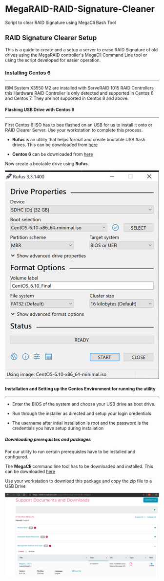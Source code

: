 # MegaRAID-RAID-Signature-Cleaner

Script to clear RAID Signature using MegaCli Bash Tool

## RAID Signature Clearer Setup

This is a guide to create and a setup a server to erase RAID Signature of old drives using the MegaRAID controller's MegaCli Command Line tool or using the script developed for easier operation.

### Installing Centos 6

---------------------------------
IBM System X3550 M2 are installed with ServeRAID 1015 RAID Controllers this Hardware RAID Controller is only detected and supported in Centos 6 and Centos 7. They are not supported in Centos 8 and above.

#### Flashing USB Drive with Centos 6

----------------------------------- 
First Centos 6 ISO has to bee flashed on an USB for us to install it onto or RAID Clearer Server. Use your workstation to complete this process.

- **Rufus** is an utility that helps format and create bootable USB flash drives. This can be downloaded from [here](https://rufus.ie/)

- **Centos 6** can be downloaded from [here](https://wiki.centos.org/Download)

Now create a bootable drive using **Rufus**.

![rufus setup](https://github.com/Vasu77df/MegaRAID-RAID-Signature-Cleaner/blob/master/images/rufus.png)

#### Installation and Setting up the Centos Environment for running the utility

----------------------------------------------

- Enter the BIOS of the system and choose your USB drive as boot drive.

- Run through the installer as directed and setup your login credentials

- The username after intial installation is _root_ and the password is the credentials you have setup during installation

##### Downloading prerequistes and packages

For our utility to run certain prerequistes have to be installed and configured.

The **MegaCli** command line tool has to be downloaded and installed. This can be downloaded [here](https://www.broadcom.com/support/download-search?dk=megacli)

Use your workstation to download this package and copy the zip file to a USB Drive

![megacli download page](https://github.com/Vasu77df/MegaRAID-RAID-Signature-Cleaner/blob/master/images/mega_cli_download_page.png)

